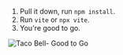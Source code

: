 1. Pull it down, run `npm install`.
2. Run `vite` or `npx vite`.
3. You're good to go.

![Taco Bell- Good to Go](https://i.makeagif.com/media/2-10-2017/WA1rO7.gif)
